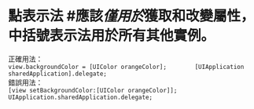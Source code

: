 # 點表示法 #應該*僅用於*獲取和改變屬性，中括號表示法用於所有其他實例。  
正確用法：  
`view.backgroundColor = [UIColor orangeColor];       
[UIApplication sharedApplication].delegate;`  
錯誤用法：  
`[view setBackgroundColor:[UIColor orangeColor]];  
UIApplication.sharedApplication.delegate;`  
